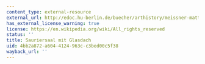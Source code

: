 ```yaml
---
content_type: external-resource
external_url: http://edoc.hu-berlin.de/buecher/arthistory/meissner-matthias/HTML/
has_external_license_warning: true
license: https://en.wikipedia.org/wiki/All_rights_reserved
status: ''
title: Sauriersaal mit Glasdach
uid: 4bb2a872-a604-4124-963c-c3bed00c5f38
wayback_url: ''
---
```

